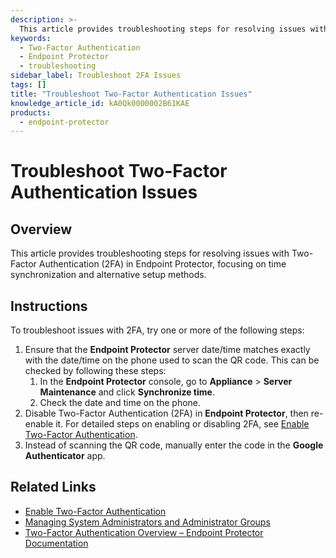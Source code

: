 ```yaml
---
description: >-
  This article provides troubleshooting steps for resolving issues with Two-Factor Authentication (2FA) in Endpoint Protector, focusing on time synchronization and alternative setup methods.
keywords:
  - Two-Factor Authentication
  - Endpoint Protector
  - troubleshooting
sidebar_label: Troubleshoot 2FA Issues
tags: []
title: "Troubleshoot Two-Factor Authentication Issues"
knowledge_article_id: kA0Qk0000002B61KAE
products:
  - endpoint-protector
---
```


# Troubleshoot Two-Factor Authentication Issues

## Overview

This article provides troubleshooting steps for resolving issues with Two-Factor Authentication (2FA) in Endpoint Protector, focusing on time synchronization and alternative setup methods.

## Instructions

To troubleshoot issues with 2FA, try one or more of the following steps:

1. Ensure that the **Endpoint Protector** server date/time matches exactly with the date/time on the phone used to scan the QR code. This can be checked by following these steps:
   1. In the **Endpoint Protector** console, go to **Appliance** > **Server Maintenance** and click **Synchronize time**.
   2. Check the date and time on the phone.
2. Disable Two-Factor Authentication (2FA) in **Endpoint Protector**, then re-enable it. For detailed steps on enabling or disabling 2FA, see [Enable Two-Factor Authentication](/docs/kb/endpointprotector/enable_two-factor_authentication_for_system_admins_with_google_authenticator_app.md).
3. Instead of scanning the QR code, manually enter the code in the **Google Authenticator** app.

## Related Links

- [Enable Two-Factor Authentication](/docs/kb/endpointprotector/enable_two-factor_authentication_for_system_admins_with_google_authenticator_app.md)
- [Managing System Administrators and Administrator Groups](/docs/kb/endpointprotector/managing-system-administrators-and-administrator-groups.md)
- [Two-Factor Authentication Overview – Endpoint Protector Documentation](https://docs.netwrix.com/docs/endpointprotector/5_9_4_2/admin/systemconfiguration/overview)